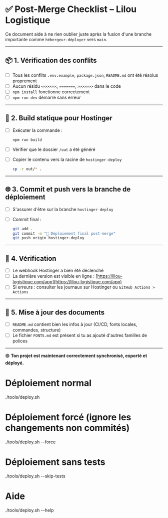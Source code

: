 # ✅ Post-Merge Checklist – Lilou Logistique

Ce document aide à ne rien oublier juste après la fusion d'une branche importante comme `hébergeur-déployer` vers `main`.

---

## 📦 1. Vérification des conflits

- [ ] Tous les conflits `.env.example`, `package.json`, `README.md` ont été résolus proprement
- [ ] Aucun résidu `<<<<<<<`, `=======`, `>>>>>>>` dans le code
- [ ] `npm install` fonctionne correctement
- [ ] `npm run dev` démarre sans erreur

---

## 🚀 2. Build statique pour Hostinger

- [ ] Exécuter la commande :
  ```bash
  npm run build
  ```
- [ ] Vérifier que le dossier `/out` a été généré
- [ ] Copier le contenu vers la racine de `hostinger-deploy`

  ```bash
  cp -r out/* .
  ```

---

## 🌐 3. Commit et push vers la branche de déploiement

- [ ] S'assurer d'être sur la branche `hostinger-deploy`
- [ ] Commit final :

  ```bash
  git add .
  git commit -m "🚀 Déploiement final post-merge"
  git push origin hostinger-deploy
  ```

---

## 🧪 4. Vérification

- [ ] Le webhook Hostinger a bien été déclenché
- [ ] La dernière version est visible en ligne : [https://lilou-logistique.com/app](https://lilou-logistique.com/app)
- [ ] Si erreurs : consulter les journaux sur Hostinger ou `GitHub Actions > Actions`

---

## 📄 5. Mise à jour des documents

- [ ] `README.md` contient bien les infos à jour (CI/CD, fonts locales, commandes, structure)
- [ ] Le fichier `FONTS.md` est présent si tu as ajouté d'autres familles de polices

---

🟢 **Ton projet est maintenant correctement synchronisé, exporté et déployé.** 

# Déploiement normal
./tools/deploy.sh

# Déploiement forcé (ignore les changements non commités)
./tools/deploy.sh --force

# Déploiement sans tests
./tools/deploy.sh --skip-tests

# Aide
./tools/deploy.sh --help 